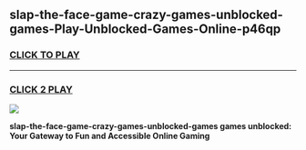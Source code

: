 
## slap-the-face-game-crazy-games-unblocked-games-Play-Unblocked-Games-Online-p46qp
<h3>
<a href="https://premium76.site?title=slap-the-face-game-crazy-games-unblocked-games&ref=25A">CLICK TO PLAY</a></h3>
<hr>

<h3>
<a href="https://premium76.site?title=slap-the-face-game-crazy-games-unblocked-games&ref=25A">CLICK 2 PLAY</a>
  
</h3>

<a href="https://premium76.site?title=slap-the-face-game-crazy-games-unblocked-games&ref=25A"><img src="https://clearcache.store/games.png"></a>


**slap-the-face-game-crazy-games-unblocked-games games unblocked: Your Gateway to Fun and Accessible Online Gaming**
